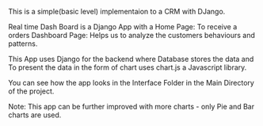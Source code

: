 This is a simple(basic level) implementaion to a CRM with DJango. 

Real time Dash Board is a Django App with a Home Page: To receive a orders
                                            Dashboard Page: Helps us to analyze the customers behaviours and patterns.
                                            
This App uses Django for the backend where Database stores the data and To present the data in the form of chart uses chart.js a Javascript library.

You can see how the app looks in the Interface Folder in the Main Directory of the project.

Note: This app can be further improved with more charts - only Pie and Bar charts are used.

